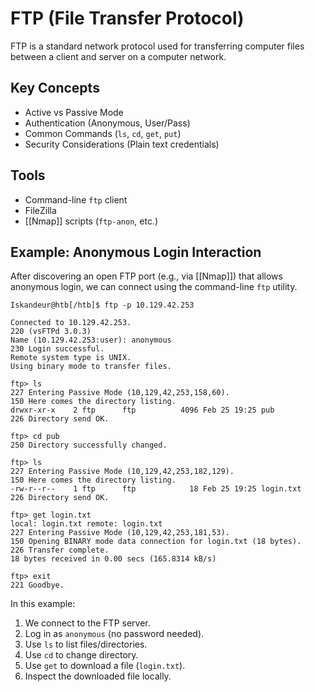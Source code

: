 # FTP (File Transfer Protocol)

FTP is a standard network protocol used for transferring computer files between a client and server on a computer network.

## Key Concepts

*   Active vs Passive Mode
*   Authentication (Anonymous, User/Pass)
*   Common Commands (`ls`, `cd`, `get`, `put`)
*   Security Considerations (Plain text credentials)

## Tools

*   Command-line `ftp` client
*   FileZilla
*   [[Nmap]] scripts (`ftp-anon`, etc.)

## Example: Anonymous Login Interaction

After discovering an open FTP port (e.g., via [[Nmap]]) that allows anonymous login, we can connect using the command-line `ftp` utility.

```shell-session
Iskandeur@htb[/htb]$ ftp -p 10.129.42.253

Connected to 10.129.42.253.
220 (vsFTPd 3.0.3)
Name (10.129.42.253:user): anonymous
230 Login successful.
Remote system type is UNIX.
Using binary mode to transfer files.

ftp> ls
227 Entering Passive Mode (10,129,42,253,158,60).
150 Here comes the directory listing.
drwxr-xr-x    2 ftp      ftp          4096 Feb 25 19:25 pub
226 Directory send OK.

ftp> cd pub
250 Directory successfully changed.

ftp> ls
227 Entering Passive Mode (10,129,42,253,182,129).
150 Here comes the directory listing.
-rw-r--r--    1 ftp      ftp            18 Feb 25 19:25 login.txt
226 Directory send OK.

ftp> get login.txt
local: login.txt remote: login.txt
227 Entering Passive Mode (10,129,42,253,181,53).
150 Opening BINARY mode data connection for login.txt (18 bytes).
226 Transfer complete.
18 bytes received in 0.00 secs (165.8314 kB/s)

ftp> exit
221 Goodbye.
```

In this example:
1. We connect to the FTP server.
2. Log in as `anonymous` (no password needed).
3. Use `ls` to list files/directories.
4. Use `cd` to change directory.
5. Use `get` to download a file (`login.txt`).
6. Inspect the downloaded file locally. 